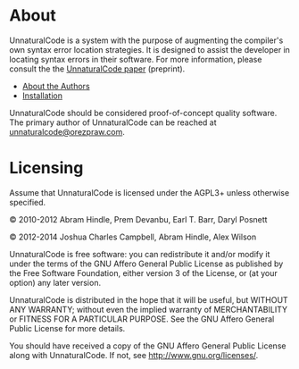 # About

UnnaturalCode is a system with the purpose of augmenting the compiler's own
syntax error location strategies. It is designed to assist the developer in
locating syntax errors in their software. For more information, please consult
the the [UnnaturalCode
paper](http://webdocs.cs.ualberta.ca/~joshua2/syntax.pdf) (preprint).

* [About the Authors](AUTHORS.md)
* [Installation](INSTALL.md)

UnnaturalCode should be considered proof-of-concept quality software. The
primary author of UnnaturalCode can be reached at <unnaturalcode@orezpraw.com>.

# Licensing

Assume that UnnaturalCode is licensed under the AGPL3+ unless otherwise
specified.

&copy; 2010-2012 Abram Hindle, Prem Devanbu, Earl T. Barr, Daryl Posnett

&copy; 2012-2014 Joshua Charles Campbell, Abram Hindle, Alex Wilson

UnnaturalCode is free software: you can redistribute it and/or modify it under
the terms of the GNU Affero General Public License as published by the Free
Software Foundation, either version 3 of the License, or (at your option) any
later version.

UnnaturalCode is distributed in the hope that it will be useful, but WITHOUT
ANY WARRANTY; without even the implied warranty of MERCHANTABILITY or FITNESS
FOR A PARTICULAR PURPOSE.  See the GNU Affero General Public License for more
details.

You should have received a copy of the GNU Affero General Public License along
with UnnaturalCode.  If not, see <http://www.gnu.org/licenses/>.
